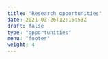 ```yaml
---
title: "Research opportunities"
date: 2021-03-26T12:15:53Z
draft: false
type: "opportunities"
menu: "footer"
weight: 4
---
```

